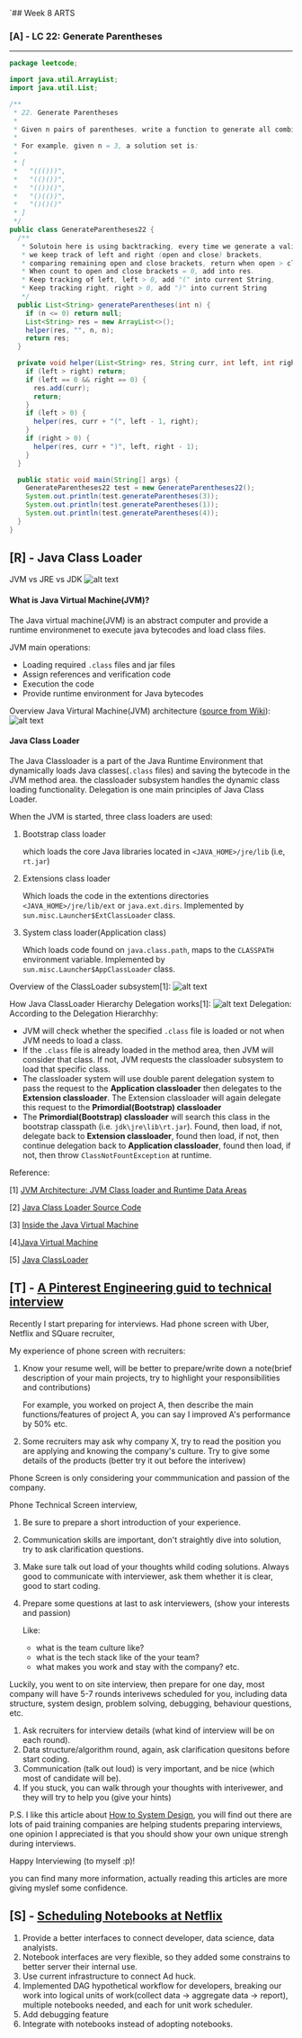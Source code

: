 `## Week 8 ARTS

### [A] - LC 22: Generate Parentheses
---
```java
package leetcode;

import java.util.ArrayList;
import java.util.List;

/**
 * 22. Generate Parentheses
 *
 * Given n pairs of parentheses, write a function to generate all combinations of well-formed parentheses.
 *
 * For example, given n = 3, a solution set is:
 *
 * [
 *   "((()))",
 *   "(()())",
 *   "(())()",
 *   "()(())",
 *   "()()()"
 * ]
 */
public class GenerateParentheses22 {
  /**
   * Solutoin here is using backtracking, every time we generate a valid sequence,
   * we keep track of left and right (open and close) brackets, 
   * comparing remaining open and close brackets, return when open > close. 
   * When count to open and close brackets = 0, add into res.
   * Keep tracking of left, left > 0, add "(" into current String,
   * Keep tracking right, right > 0, add ")" into current String
   */
  public List<String> generateParentheses(int n) {
    if (n <= 0) return null;
    List<String> res = new ArrayList<>();
    helper(res, "", n, n);
    return res;
  }

  private void helper(List<String> res, String curr, int left, int right) {
    if (left > right) return;
    if (left == 0 && right == 0) {
      res.add(curr);
      return;
    }
    if (left > 0) {
      helper(res, curr + "(", left - 1, right);
    }
    if (right > 0) {
      helper(res, curr + ")", left, right - 1);
    }
  }

  public static void main(String[] args) {
    GenerateParentheses22 test = new GenerateParentheses22();
    System.out.println(test.generateParentheses(3));
    System.out.println(test.generateParentheses(1));
    System.out.println(test.generateParentheses(4));
  }
}
```
[R] - Java Class Loader
---
JVM vs JRE vs JDK
![alt text](./images/JVM_JRE_JDK.png)

#### What is Java Virtual Machine(JVM)?
The Java virtual machine(JVM) is an abstract computer and provide a runtime environmenet to execute java 
bytecodes and load class files.

JVM main operations:
- Loading required `.class` files and jar files
- Assign references and verification code
- Execution the code
- Provide runtime environment for Java bytecodes

Overview Java Virtural Machine(JVM) architecture ([source from Wiki](https://www.wikiwand.com/en/**Java_virtual_machine)):
![alt text](./images/JVM_architecture.png)

#### Java Class Loader
The Java Classloader is a part of the Java Runtime Environment that dynamically loads Java classes(`.class` files) and saving the bytecode in the JVM method area. the classloader subsystem handles the dynamic class loading functionality. Delegation is one main principles of Java Class Loader.

When the JVM is started, three class loaders are used:

1. Bootstrap class loader

    which loads the core Java libraries located in `<JAVA_HOME>/jre/lib` (i.e, `rt.jar`)
2. Extensions class loader

    Which loads the code in the extentions directories `<JAVA_HOME>/jre/lib/ext` or `java.ext.dirs`. Implemented by `sun.misc.Launcher$ExtClassLoader` class.

3. System class loader(Application class)

    Which loads code found on `java.class.path`, maps to the `CLASSPATH` environment variable. Implemented by `sun.misc.Launcher$AppClassLoader` class.

Overview of the ClassLoader subsystem[1]:
![alt text](./images/Java_classload_arc.png)

How Java ClassLoader Hierarchy Delegation works[1]:
![alt text](./images/Java_classload_hierarchy.png)
Delegation: According to the Delegation Hierarchhy:
- JVM will check whether the specified `.class` file is loaded or not when JVM needs to load a class.
- If the `.class` file is already loaded in the method area, then JVM will consider that class. If not, JVM requests the classloader subsystem to load that specific class.
- The classloader system will use double parent delegation system to pass the request to the **Application classloader** then delegates to the **Extension classloader**. The Extension classloader will again delegate this request to the **Primordial(Bootstrap) classloader**
- The **Primordial(Bootstrap) classloader** will search this class in the bootstrap classpath (i.e. `jdk\jre\lib\rt.jar`).  Found, then load, if not, delegate back to **Extension classloader**, found then load, if not, then continue delegation back to **Application classloader**, found then load, if not, then throw `ClassNotFountException` at runtime.


Reference:

[1] [JVM Architecture: JVM Class loader and Runtime Data Areas](https://www.javacodegeeks.com/2018/04/jvm-architecture-jvm-class-loader-and-runtime-data-areas.html)

[2] [Java Class Loader Source Code](https://github.com/frohoff/jdk8u-jdk/blob/master/src/share/classes/java/lang/ClassLoader.java#L64)

[3] [Inside the Java Virtual Machine](https://www.artima.com/insidejvm/ed2/index.html)

[4][Java Virtual Machine](https://www.wikiwand.com/en/Java_virtual_machine)

[5] [Java ClassLoader](https://www.wikiwand.com/en/Java_Classloader)


[T] - [A Pinterest Engineering guid to technical interview](https://medium.com/@Pinterest_Engineering/a-pinterest-engineering-guide-to-technical-interviews-1c2471c2d139)
---
Recently I start preparing for interviews. Had phone screen with Uber, Netflix and SQuare recruiter,

My experience of phone screen with recruiters:
1. Know your resume well, will be better to prepare/write down a note(brief description of your main projects, try to highlight your responsibilities and contributions)
   
    For example, you worked on project A, then describe the main functions/features of project A, you can say I improved A's performance by 50% etc.
2. Some recruiters may ask why company X, try to read the position you are applying and knowing the company's culture. Try to give some details of the products (better try it out before the interivew)

Phone Screen is only considering your commmunication and passion of the company. 

Phone Technical Screen interview,
  
1. Be sure to prepare a short introduction of your experience.
2. Communication skills are important, don't straightly dive into solution, try to ask clarification questions. 
3. Make sure talk out load of your thoughts whild coding solutions. Always good to communicate with interviewer, ask them whether it is clear, good to start coding. 
4. Prepare some questions at last to ask interviewers, (show your interests and passion)
    
    Like: 
    - what is the team culture like? 
    - what is the tech stack like of the your team?
    - what makes you work and stay with the company? etc.
   
Luckily, you went to on site interview, then prepare for one day, most company will have 5-7 rounds interivews scheduled for you, including data structure, system design, problem solving, debugging, behaviour questions, etc.

1. Ask recruiters for interview details (what kind of interview will be on each round).
2. Data structure/algorithm round, again, ask clarification quesitons before start coding. 
3. Communication (talk out loud) is very important, and be nice (which most of candidate will be).
4. If you stuck, you can walk through your thoughts with interivewer, and they will try to help you (give your hints)

P.S. I like this article about [How to System Design](https://medium.freecodecamp.org/how-to-system-design-dda63ed27e26), you will find out there are lots of paid training companies are helping students preparing interviews, one opinion I appreciated is that you should show your own unique strengh during interviews.
  
Happy Interviewing (to myself :p)!

you can find many more information, actually reading this articles are more giving myslef some confidence.  

[S] - [Scheduling Notebooks at Netflix](https://medium.com/netflix-techblog/scheduling-notebooks-348e6c14cfd6)
---
1. Provide a better interfaces to connect developer, data science, data analyists. 
2. Notebook interfaces are very flexible, so they added some constrains to better server their internal use.
3. Use current infrastructure to connect Ad huck.
4. Implemented DAG hypothetical workflow for developers, breaking our work into logical units of work(collect data -> aggregate data -> report), multiple notebooks needed, and each for unit work scheduler.
5. Add debugging feature
6. Integrate with notebooks instead of adopting notebooks.

